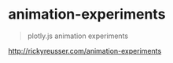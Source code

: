 # animation-experiments

> plotly.js animation experiments

http://rickyreusser.com/animation-experiments
